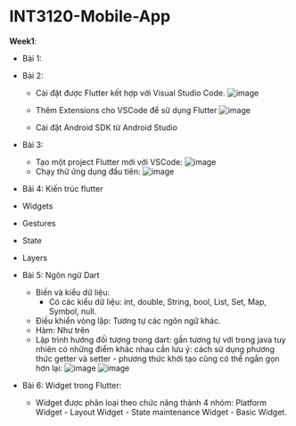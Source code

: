 # INT3120-Mobile-App
**Week1**: 
- Bài 1:
- Bài 2:
  - Cài đặt được Flutter kết hợp với Visual Studio Code.
  ![image](https://user-images.githubusercontent.com/62579790/154659509-6be5fd79-f628-4c64-9092-670966f52df6.png)
  
  - Thêm Extensions cho VSCode để sử dụng Flutter
  ![image](https://user-images.githubusercontent.com/62579790/154659262-6b842657-973d-4ff7-8b34-322a38c6036d.png)

  - Cài đặt Android SDK từ Android Studio
  
- Bài 3:
  - Tạo một project Flutter mới với VSCode:
  ![image](https://user-images.githubusercontent.com/62579790/154660755-899c8b54-fc96-4c13-824c-d859cc6346d5.png)
  - Chạy thử ứng dụng đầu tiên:
  ![image](https://user-images.githubusercontent.com/62579790/154689380-ed1679b0-e220-4462-90de-6964c24e7963.png)

-	Bài 4: Kiến trúc flutter
  - Widgets
  - Gestures
  - State
  - Layers
- Bài 5: Ngôn ngữ Dart
  - Biến và kiểu dữ liệu: 
    - Có các kiểu dữ liệu: int, double, String, bool, List, Set, Map, Symbol, null.
  - Điều khiển vòng lặp: Tương tự các ngôn ngữ khác.
  - Hàm: Như trên
  - Lập trình hướng đối tượng trong dart: gần tương tự với trong java tuy nhiên có những điểm khác nhau cần lưu ý: cách sử dụng phương thức getter và setter -  phương thức khởi tạo cũng có thể ngắn gọn hơn lại:
  ![image](https://user-images.githubusercontent.com/62579790/155514024-d0045622-903c-48e5-8fc0-4b0f293eb971.png)
  ![image](https://user-images.githubusercontent.com/62579790/155514061-51becd90-e392-443c-a7c3-1dbaf3865bae.png)
- Bài 6: Widget trong Flutter:
  - Widget được phân loại theo chức năng thành 4 nhóm: Platform Widget - Layout Widget - State maintenance Widget - Basic Widget.


